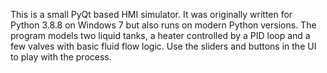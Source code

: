 This is a small PyQt based HMI simulator.  It was originally written for
Python 3.8.8 on Windows 7 but also runs on modern Python versions.  The program
models two liquid tanks, a heater controlled by a PID loop and a few valves
with basic fluid flow logic.  Use the sliders and buttons in the UI to play
with the process.
